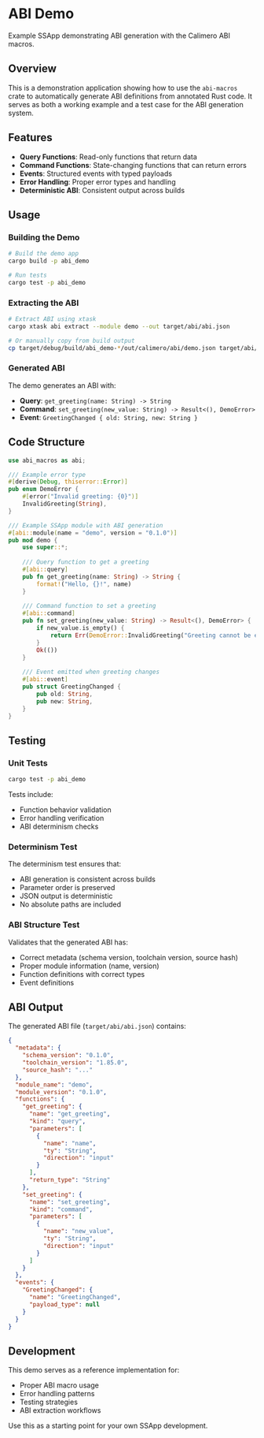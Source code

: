 # ABI Demo

Example SSApp demonstrating ABI generation with the Calimero ABI macros.

## Overview

This is a demonstration application showing how to use the `abi-macros` crate to automatically generate ABI definitions from annotated Rust code. It serves as both a working example and a test case for the ABI generation system.

## Features

- **Query Functions**: Read-only functions that return data
- **Command Functions**: State-changing functions that can return errors
- **Events**: Structured events with typed payloads
- **Error Handling**: Proper error types and handling
- **Deterministic ABI**: Consistent output across builds

## Usage

### Building the Demo

```bash
# Build the demo app
cargo build -p abi_demo

# Run tests
cargo test -p abi_demo
```

### Extracting the ABI

```bash
# Extract ABI using xtask
cargo xtask abi extract --module demo --out target/abi/abi.json

# Or manually copy from build output
cp target/debug/build/abi_demo-*/out/calimero/abi/demo.json target/abi/abi.json
```

### Generated ABI

The demo generates an ABI with:
- **Query**: `get_greeting(name: String) -> String`
- **Command**: `set_greeting(new_value: String) -> Result<(), DemoError>`
- **Event**: `GreetingChanged { old: String, new: String }`

## Code Structure

```rust
use abi_macros as abi;

/// Example error type
#[derive(Debug, thiserror::Error)]
pub enum DemoError {
    #[error("Invalid greeting: {0}")]
    InvalidGreeting(String),
}

/// Example SSApp module with ABI generation
#[abi::module(name = "demo", version = "0.1.0")]
pub mod demo {
    use super::*;
    
    /// Query function to get a greeting
    #[abi::query]
    pub fn get_greeting(name: String) -> String {
        format!("Hello, {}!", name)
    }
    
    /// Command function to set a greeting
    #[abi::command]
    pub fn set_greeting(new_value: String) -> Result<(), DemoError> {
        if new_value.is_empty() {
            return Err(DemoError::InvalidGreeting("Greeting cannot be empty".to_string()));
        }
        Ok(())
    }
    
    /// Event emitted when greeting changes
    #[abi::event]
    pub struct GreetingChanged {
        pub old: String,
        pub new: String,
    }
}
```

## Testing

### Unit Tests

```bash
cargo test -p abi_demo
```

Tests include:
- Function behavior validation
- Error handling verification
- ABI determinism checks

### Determinism Test

The determinism test ensures that:
- ABI generation is consistent across builds
- Parameter order is preserved
- JSON output is deterministic
- No absolute paths are included

### ABI Structure Test

Validates that the generated ABI has:
- Correct metadata (schema version, toolchain version, source hash)
- Proper module information (name, version)
- Function definitions with correct types
- Event definitions

## ABI Output

The generated ABI file (`target/abi/abi.json`) contains:

```json
{
  "metadata": {
    "schema_version": "0.1.0",
    "toolchain_version": "1.85.0",
    "source_hash": "..."
  },
  "module_name": "demo",
  "module_version": "0.1.0",
  "functions": {
    "get_greeting": {
      "name": "get_greeting",
      "kind": "query",
      "parameters": [
        {
          "name": "name",
          "ty": "String",
          "direction": "input"
        }
      ],
      "return_type": "String"
    },
    "set_greeting": {
      "name": "set_greeting",
      "kind": "command",
      "parameters": [
        {
          "name": "new_value",
          "ty": "String",
          "direction": "input"
        }
      ]
    }
  },
  "events": {
    "GreetingChanged": {
      "name": "GreetingChanged",
      "payload_type": null
    }
  }
}
```

## Development

This demo serves as a reference implementation for:
- Proper ABI macro usage
- Error handling patterns
- Testing strategies
- ABI extraction workflows

Use this as a starting point for your own SSApp development. 